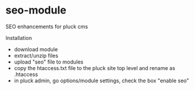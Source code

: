 seo-module
==========

SEO enhancements for pluck cms

Installation

- download module
- extract/unzip files
- upload "seo" file to modules
- copy the htaccess.txt file to the pluck site top level and rename as .htaccess
- in pluck admin, go  options/module settings, check the box "enable seo"
